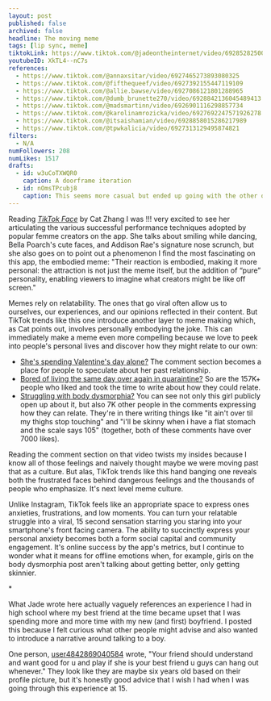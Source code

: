 ```yaml
---
layout: post
published: false
archived: false
headline: The moving meme
tags: [lip sync, meme]
tiktokLink: https://www.tiktok.com/@jadeontheinternet/video/6928528250071158022
youtubeID: XkTL4--nC7s
references:
  - https://www.tiktok.com/@annaxsitar/video/6927465273893080325
  - https://www.tiktok.com/@fifthequeef/video/6927392155447119109
  - https://www.tiktok.com/@allie.bawse/video/6927086121801288965
  - https://www.tiktok.com/@dumb_brunette270/video/6928842136045489413
  - https://www.tiktok.com/@madsmartinn/video/6926901116298857734
  - https://www.tiktok.com/@karolinamrozicka/video/6927692247571926278
  - https://www.tiktok.com/@itsaishamian/video/6928858015286217989
  - https://www.tiktok.com/@tpwkalicia/video/6927313129495874821
filters:
  - N/A
numFollowers: 208
numLikes: 1517
drafts:
  - id: w3uCoTXWQR0
    caption: A doorframe iteration
  - id: nOmsTPcubj8
    caption: This seems more casual but ended up going with the other one because thought I looked better in the lighting?
---
```


Reading [_TikTok Face_](https://reallifemag.com/tiktok-face/) by Cat Zhang I was !!! very excited to see her articulating the various successful performance techniques adopted by popular femme creators on the app. She talks about smiling while dancing, Bella Poarch's cute faces, and Addison Rae's signature nose scrunch, but she also goes on to point out a phenomenon I find the most fascinating on this app, the embodied meme: "Their reaction is embodied, making it more personal: the attraction is not just the meme itself, but the addition of “pure” personality, enabling viewers to imagine what creators might be like off screen."

Memes rely on relatability. The ones that go viral often allow us to ourselves, our experiences, and our opinions reflected in their content. But TikTok trends like this one introduce another layer to meme making which, as Cat points out, involves personally embodying the joke. This can immediately make a meme even more compelling because we love to peek into people's personal lives and discover how they might relate to our own:

- [She's spending Valentine's day alone?](https://www.tiktok.com/@annaxsitar/video/6927465273893080325) The comment section becomes a place for people to speculate about her past relationship.
- [Bored of living the same day over again in quaraintine?](https://www.tiktok.com/@madsmartinn/video/6926901116298857734) So are the 157K+ people who liked and took the time to write about how they could relate.
- [Struggling with body dysmorphia?](https://www.tiktok.com/@fifthequeef/video/6927392155447119109) You can see not only this girl publicly open up about it, but also 7K other people in the comments expressing how they can relate. They're in there writing things like "it ain't over til my thighs stop touching" and "i'll be skinny when i have a flat stomach and the scale says 105" (together, both of these comments have over 7000 likes).

Reading the comment section on that video twists my insides because I know all of those feelings and naively thought maybe we were moving past that as a culture. But alas, TikTok trends like this hand banging one reveals both the frustrated faces behind dangerous feelings and the thousands of people who emphasize. It's next level meme culture.

Unlike Instagram, TikTok feels like an appropriate space to express ones anxieties, frustrations, and low moments. You can turn your relatable struggle into a viral, 15 second sensation starring you staring into your smartphone's front facing camera. The ability to succinctly express your personal anxiety becomes both a form social capital and community engagement. It's online success by the app's metrics, but I continue to wonder what it means for offline emotions when, for example, girls on the body dysmorphia post aren't talking about getting better, only getting skinnier.

\*

What Jade wrote here actually vaguely references an experience I had in high school where my best friend at the time became upset that I was spending more and more time with my new (and first) boyfriend. I posted this because I felt curious what other people might advise and also wanted to introduce a narrative around talking to a boy.

One person, [user4842869040584](https://www.tiktok.com/@kernygang17) wrote, "Your friend should understand and want good for u and play if she is your best friend u guys can hang out whenever." They look like they are maybe six years old based on their profile picture, but it's honestly good advice that I wish I had when I was going through this experience at 15.
